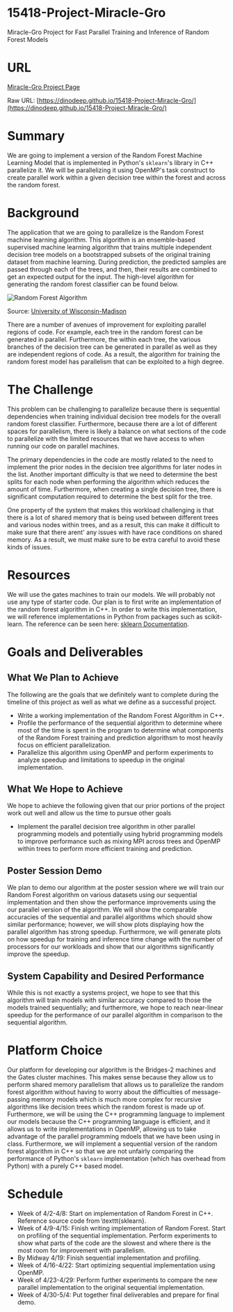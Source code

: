 # 15418-Project-Miracle-Gro
Miracle-Gro Project for Fast Parallel Training and Inference of Random Forest Models

# URL
[Miracle-Gro Project Page](https://dinodeep.github.io/15418-Project-Miracle-Gro/)

Raw URL: [https://dinodeep.github.io/15418-Project-Miracle-Gro/](https://dinodeep.github.io/15418-Project-Miracle-Gro/)

# Summary
We are going to implement a version of the Random Forest Machine Learning Model that is implemented in  Python's `sklearn`'s library in C++ parallelize it. We will be parallelizing it using OpenMP's task construct to create parallel work within a given decision tree within the forest and across the random forest.

# Background
The application that we are going to parallelize is the Random Forest machine learning algorithm. This algorithm is an ensemble-based supervised machine learning algorithm that trains multiple independent decision tree models on a bootstrapped subsets of the original training dataset from machine learning. During prediction, the predicted samples are passed through each of the trees, and then, their results are combined to get an expected output for the input. The high-level algorithm for generating the random forest classifier can be found below.

![Random Forest Algorithm](rf_algo.png) 

Source: [University of Wisconsin-Madison](https://pages.cs.wisc.edu/~matthewb/pages/notes/pdf/ensembles/RandomForests.pdf)

There are a number of avenues of improvement for exploiting parallel regions of code. For example, each tree in the random forest can be generated in parallel. Furthermore, the within each tree, the various branches of the decision tree can be generated in parallel as well as they are independent regions of code. As a result, the algorithm for training the random forest model has parallelism that can be exploited to a high degree.

# The Challenge

This problem can be challenging to parallelize because there is sequential dependencies when training individual decision tree models for the overall random forest classifier. Furthermore, because there are a lot of different spaces for parallelism, there is likely a balance on what sections of the code to parallelize with the limited resources that we have access to when running our code on parallel machines. 

The primary dependencies in the code are mostly related to the need to implement the prior nodes in the decision tree algorithms for later nodes in the list. Another important difficulty is that we need to determine the best splits for each node when performing the algorithm which reduces the amount of time. Furthermore, when creating a single decision tree, there is significant computation required to determine the best split for the tree.

One property of the system that makes this workload challenging is that there is a lot of shared memory that is being used between different trees and various nodes within trees, and as a result, this can make it difficult to make sure that there arent' any issues with have race conditions on shared memory. As a result, we must make sure to be extra careful to avoid these kinds of issues.

# Resources

We will use the gates machines to train our models. We will probably not use any type of starter code. Our plan is to first write an implementation of the random forest algorithm in C++. In order to write this implementation, we will reference implementations in Python from packages such as scikit-learn. The reference can be seen here: [sklearn Documentation](https://github.com/scikit-learn/scikit-learn/blob/9aaed4987/sklearn/ensemble/\_forest.py#L1081). 

# Goals and Deliverables

## What We Plan to Achieve
The following are the goals that we definitely want to complete during the timeline of this project as well as what we define as a successful project. 
- Write a working implementation of the Random Forest Algorithm in C++.
- Profile the performance of the sequential algorithm to determine where most of the time is spent in the program to determine what components of the Random Forest training and prediction algorithsm to most heavily focus on efficient parallelization.
- Parallelize this algorithm using OpenMP and perform experiments to analyze speedup and limitations to speedup in the original implementation. 


## What We Hope to Achieve
We hope to achieve the following given that our prior portions of the project work out well and allow us the time to pursue other goals
- Implement the parallel decision tree algorithm in other parallel programming models and potentially using hybrid programming models to improve performance such as mixing MPI across trees and OpenMP within trees to perform more efficient training and prediction.

## Poster Session Demo
We plan to demo our algorithm at the poster session where we will train our Random Forest algorithm on various datasets using our sequential implementation and then show the performance improvements using the our parallel version of the algorithm. We will show the comparable accuracies of the sequential and parallel algorithms which should show similar performance; however, we will show plots displaying how the parallel algorithm has strong speedup. Furthermore, we will generate plots on how speedup for training and inference time change with the number of processors for our workloads and show that our algorithms significantly improve the speedup.

## System Capability and Desired Performance
While this is not exactly a systems project, we hope to see that this algorithm will train models with similar accuracy compared to those the models trained sequentially; and furthermore, we hope to reach near-linear speedup for the performance of our parallel algorithm in comparison to the sequential algorithm.


# Platform Choice
Our platform for developing our algorithm is the Bridges-2 machines and the Gates cluster machines. This makes sense because they allow us to perform shared memory parallelism that allows us to parallelize the random forest algorithm without having to worry about the difficulties of message-passing memory models which is much more complex for recursive algorithms like decision trees which the random forest is made up of. Furthermore, we will be using the C++ programming language to implement our models because the C++ programming language is efficient, and it allows us to write implementations in OpenMP, allowing us to take advantage of the parallel programming mdoels that we have been using in class. Furthermore, we will implement a sequential version of the random forest algorithm in C++ so that we are not unfairly comparing the performance of Python's `sklearn` implementation (which has overhead from Python) with a purely C++ based model.

# Schedule

- Week of 4/2-4/8: Start on implementation of Random Forest in C++. Reference source code from \texttt{sklearn}. 
- Week of 4/9-4/15: Finish writing implementation of Random Forest. Start on profiling of the sequential implementation. Perform experiments to show what parts of the code are the slowest and where there is the most room for improvement with parallelism. 
- By Midway 4/19: Finish sequential implementation and profiling. 
- Week of 4/16-4/22: Start optimizing sequential implementation using OpenMP. 
- Week of 4/23-4/29: Perform further experiments to compare the new parallel implementation to the original sequential implementation. 
- Week of 4/30-5/4: Put together final deliverables and prepare for final demo. 
